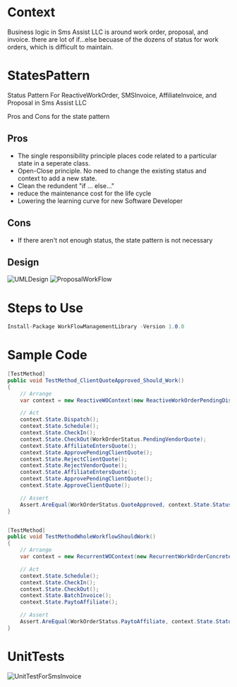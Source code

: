 # Context
Business logic in Sms Assist LLC is around work order, proposal, and invoice. there are lot of if...else becuase of the dozens of status for work orders, which is difficult to maintain.


# StatesPattern
Status Pattern For ReactiveWorkOrder, SMSInvoice, AffiliateInvoice, and Proposal in Sms Assist LLC


Pros and Cons for the state pattern
## Pros
* The single responsibility principle places code related to a particular state in a seperate class.
* Open-Close principle. No need to change the existing status and context to add a new state.
* Clean the redundent "if ... else..."
* reduce the maintenance cost for the life cycle
* Lowering the learning curve for new Software Developer

## Cons
* If there aren't not enough status, the state pattern is not necessary



## Design

![UMLDesign](https://github.com/memoryfraction/StatusPattern/blob/main/Documents/Figs/UMLDesign.png)
![ProposalWorkFlow](https://github.com/memoryfraction/StatusPattern/blob/main/Documents/Figs/Proposal%20workflow.png)


# Steps to Use
```C#
Install-Package WorkFlowManagementLibrary -Version 1.0.0
```


# Sample Code

```C#
[TestMethod]
public void TestMethod_ClientQuoteApproved_Should_Work()
{
    // Arrange
    var context = new ReactiveWOContext(new ReactiveWorkOrderPendingDispatch());

    // Act
    context.State.Dispatch();
    context.State.Schedule();
    context.State.CheckIn();
    context.State.CheckOut(WorkOrderStatus.PendingVendorQuote);
    context.State.AffiliateEntersQuote();
    context.State.ApprovePendingClientQuote();
    context.State.RejectClientQuote();
    context.State.RejectVendorQuote();
    context.State.AffiliateEntersQuote();
    context.State.ApprovePendingClientQuote();
    context.State.ApproveClientQuote();

    // Assert
    Assert.AreEqual(WorkOrderStatus.QuoteApproved, context.State.Status);
}


[TestMethod]
public void TestMethodWholeWorkflowShouldWork()
{
    // Arrange
    var context = new RecurrentWOContext(new RecurrentWorkOrderConcretePendingSchedule());

    // Act
    context.State.Schedule();
    context.State.CheckIn();
    context.State.CheckOut();
    context.State.BatchInvoice();
    context.State.PaytoAffiliate();

    // Assert
    Assert.AreEqual(WorkOrderStatus.PaytoAffiliate, context.State.Status);
}
```

# UnitTests
![UnitTestForSmsInvoice](https://github.com/memoryfraction/StatusPattern/blob/main/Documents/Figs/UnittestForSmsInvoices.png)

